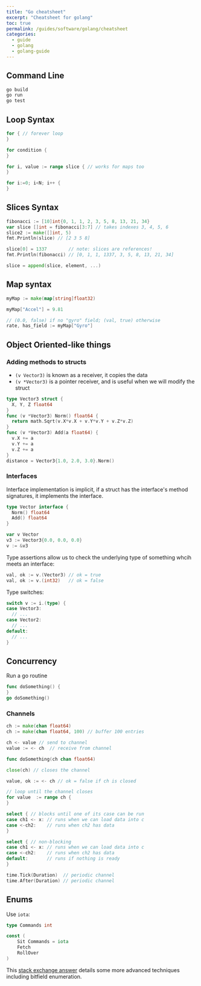 ```yaml
---
title: "Go cheatsheet"
excerpt: "Cheatsheet for golang"
toc: true
permalink: /guides/software/golang/cheatsheet
categories:
  - guide
  - golang
  - golang-guide
---
```


## Command Line

```sh
go build
go run
go test
```

## Loop Syntax

```go
for { // forever loop
}
```
```go
for condition { 
}
```
```go
for i, value := range slice { // works for maps too
}
```
```go
for i:=0; i<N; i++ {
}
```

## Slices Syntax

```go
fibonacci := [10]int{0, 1, 1, 2, 3, 5, 8, 13, 21, 34}
var slice []int = fibonacci[3:7] // takes indexes 3, 4, 5, 6
slice2 := make([]int, 5)
fmt.Println(slice) // [2 3 5 8]
```
```go
slice[0] = 1337        // note: slices are references!
fmt.Println(fibonacci) // [0, 1, 1, 1337, 3, 5, 8, 13, 21, 34]
```
```go
slice = append(slice, element, ...)
```

## Map syntax

```go
myMap := make(map[string]float32)
```
```go
myMap["Accel"] = 9.81
```
```go
// (0.0, false) if no "gyro" field; (val, true) otherwise
rate, has_field := myMap["Gyro"] 
```

## Object Oriented-like things

### Adding methods to structs

- `(v Vector3)` is known as a receiver, it copies the data
- `(v *Vector3)` is a pointer receiver, and is useful when we will modify the struct

```go
type Vector3 struct {
  X, Y, Z float64
}
func (v *Vector3) Norm() float64 {
  return math.Sqrt(v.X*v.X + v.Y*v.Y + v.Z*v.Z)
}
func (v *Vector3) Add(a float64) {
  v.X += a
  v.Y += a
  v.Z += a
}
distance = Vector3{1.0, 2.0, 3.0}.Norm()
```

### Interfaces

Interface implementation is implicit, if a struct has the interface's method signatures, it implements the interface.

```go
type Vector interface {
  Norm() float64
  Add() float64
}

var v Vector
v3 := Vector3{0.0, 0.0, 0.0}
v := &v3
```

Type assertions allow us to check the underlying type of something whcih meets an interface:
```go
val, ok := v.(Vector3) // ok = true
val, ok := v.(int32)   // ok = false
```

Type switches:
```go
switch v := i.(type) {
case Vector3:
  // ...
case Vector2:
  // ...
default:
  // ...
}
```

## Concurrency 

Run a go routine
```go
func doSomething() {
}
go doSomething()
```

### Channels

```go
ch := make(chan float64)
ch := make(chan float64, 100) // buffer 100 entries
```

```go
ch <- value // send to channel
value := <- ch  // receive from channel
```

```go
func doSomething(ch chan float64)
```

```go
close(ch) // closes the channel
```

```go
value, ok := <- ch // ok = false if ch is closed
```

```go
// loop until the channel closes 
for value  := range ch {
}
```

```go
select { // blocks until one of its case can be run
case ch1 <- x: // runs when we can load data into c
case <-ch2:    // runs when ch2 has data
}
```
```go
select { // non-blocking
case ch1 <- x: // runs when we can load data into c
case <-ch2:    // runs when ch2 has data
default:       // runs if nothing is ready
}
```
```go
time.Tick(Duration)  // periodic channel
time.After(Duration) // periodic channel
```

## Enums

Use `iota`:

```go
type Commands int

const (
    Sit Commands = iota
    Fetch
    RollOver
)
```

This [stack exchange answer](https://stackoverflow.com/questions/14426366/what-is-an-idiomatic-way-of-representing-enums-in-go) details some more advanced techniques including bitfield enumeration.